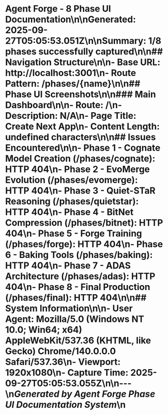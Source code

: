 # Agent Forge - 8 Phase UI Documentation\n\n**Generated:** 2025-09-27T05:05:53.051Z\n\n**Summary:** 1/8 phases successfully captured\n\n## Navigation Structure\n\n- **Base URL:** http://localhost:3001\n- **Route Pattern:** /phases/{name}\n\n## Phase UI Screenshots\n\n### Main Dashboard\n\n- **Route:** /\n- **Description:** N/A\n- **Page Title:** Create Next App\n- **Content Length:** undefined characters\n\n## Issues Encountered\n\n- **Phase 1 - Cognate Model Creation** (/phases/cognate): HTTP 404\n- **Phase 2 - EvoMerge Evolution** (/phases/evomerge): HTTP 404\n- **Phase 3 - Quiet-STaR Reasoning** (/phases/quietstar): HTTP 404\n- **Phase 4 - BitNet Compression** (/phases/bitnet): HTTP 404\n- **Phase 5 - Forge Training** (/phases/forge): HTTP 404\n- **Phase 6 - Baking Tools** (/phases/baking): HTTP 404\n- **Phase 7 - ADAS Architecture** (/phases/adas): HTTP 404\n- **Phase 8 - Final Production** (/phases/final): HTTP 404\n\n## System Information\n\n- **User Agent:** Mozilla/5.0 (Windows NT 10.0; Win64; x64) AppleWebKit/537.36 (KHTML, like Gecko) Chrome/140.0.0.0 Safari/537.36\n- **Viewport:** 1920x1080\n- **Capture Time:** 2025-09-27T05:05:53.055Z\n\n---\n*Generated by Agent Forge Phase UI Documentation System*\n